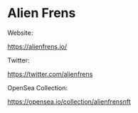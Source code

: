 # Alien Frens

Website: 

https://alienfrens.io/

Twitter:

https://twitter.com/alienfrens

OpenSea Collection:

https://opensea.io/collection/alienfrensnft

